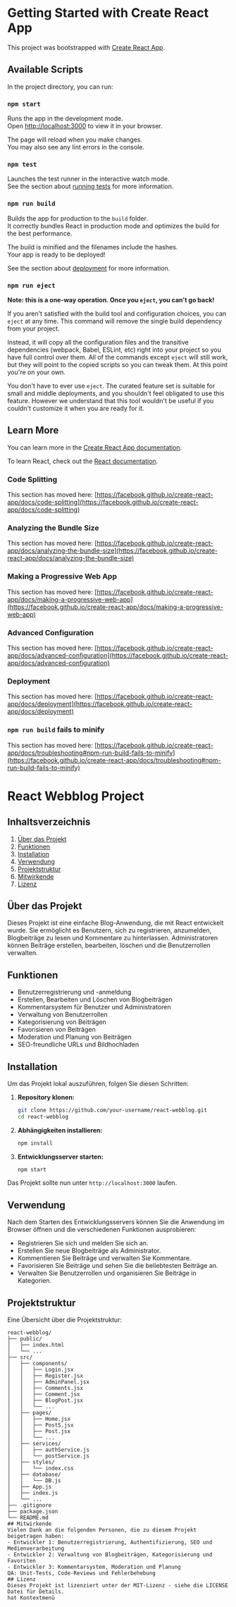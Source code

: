 # Getting Started with Create React App

This project was bootstrapped with [Create React App](https://github.com/facebook/create-react-app).

## Available Scripts

In the project directory, you can run:

### `npm start`

Runs the app in the development mode.\
Open [http://localhost:3000](http://localhost:3000) to view it in your browser.

The page will reload when you make changes.\
You may also see any lint errors in the console.

### `npm test`

Launches the test runner in the interactive watch mode.\
See the section about [running tests](https://facebook.github.io/create-react-app/docs/running-tests) for more information.

### `npm run build`

Builds the app for production to the `build` folder.\
It correctly bundles React in production mode and optimizes the build for the best performance.

The build is minified and the filenames include the hashes.\
Your app is ready to be deployed!

See the section about [deployment](https://facebook.github.io/create-react-app/docs/deployment) for more information.

### `npm run eject`

**Note: this is a one-way operation. Once you `eject`, you can't go back!**

If you aren't satisfied with the build tool and configuration choices, you can `eject` at any time. This command will remove the single build dependency from your project.

Instead, it will copy all the configuration files and the transitive dependencies (webpack, Babel, ESLint, etc) right into your project so you have full control over them. All of the commands except `eject` will still work, but they will point to the copied scripts so you can tweak them. At this point you're on your own.

You don't have to ever use `eject`. The curated feature set is suitable for small and middle deployments, and you shouldn't feel obligated to use this feature. However we understand that this tool wouldn't be useful if you couldn't customize it when you are ready for it.

## Learn More

You can learn more in the [Create React App documentation](https://facebook.github.io/create-react-app/docs/getting-started).

To learn React, check out the [React documentation](https://reactjs.org/).

### Code Splitting

This section has moved here: [https://facebook.github.io/create-react-app/docs/code-splitting](https://facebook.github.io/create-react-app/docs/code-splitting)

### Analyzing the Bundle Size

This section has moved here: [https://facebook.github.io/create-react-app/docs/analyzing-the-bundle-size](https://facebook.github.io/create-react-app/docs/analyzing-the-bundle-size)

### Making a Progressive Web App

This section has moved here: [https://facebook.github.io/create-react-app/docs/making-a-progressive-web-app](https://facebook.github.io/create-react-app/docs/making-a-progressive-web-app)

### Advanced Configuration

This section has moved here: [https://facebook.github.io/create-react-app/docs/advanced-configuration](https://facebook.github.io/create-react-app/docs/advanced-configuration)

### Deployment

This section has moved here: [https://facebook.github.io/create-react-app/docs/deployment](https://facebook.github.io/create-react-app/docs/deployment)

### `npm run build` fails to minify

This section has moved here: [https://facebook.github.io/create-react-app/docs/troubleshooting#npm-run-build-fails-to-minify](https://facebook.github.io/create-react-app/docs/troubleshooting#npm-run-build-fails-to-minify)
# React Webblog Project
## Inhaltsverzeichnis
1. [Über das Projekt](#über-das-projekt)
2. [Funktionen](#funktionen)
3. [Installation](#installation)
4. [Verwendung](#verwendung)
5. [Projektstruktur](#projektstruktur)
6. [Mitwirkende](#mitwirkende)
7. [Lizenz](#lizenz)
## Über das Projekt
Dieses Projekt ist eine einfache Blog-Anwendung, die mit React entwickelt wurde. Sie ermöglicht es Benutzern, sich zu registrieren, anzumelden, Blogbeiträge zu lesen und Kommentare zu hinterlassen. Administratoren können Beiträge erstellen, bearbeiten, löschen und die Benutzerrollen verwalten.
## Funktionen
- Benutzerregistrierung und -anmeldung
- Erstellen, Bearbeiten und Löschen von Blogbeiträgen
- Kommentarsystem für Benutzer und Administratoren
- Verwaltung von Benutzerrollen
- Kategorisierung von Beiträgen
- Favorisieren von Beiträgen
- Moderation und Planung von Beiträgen
- SEO-freundliche URLs und Bildhochladen
## Installation
Um das Projekt lokal auszuführen, folgen Sie diesen Schritten:
1. **Repository klonen:**
    ```bash
    git clone https://github.com/your-username/react-webblog.git
    cd react-webblog
    ```
2. **Abhängigkeiten installieren:**
    ```bash
    npm install
    ```
3. **Entwicklungsserver starten:**
    ```bash
    npm start
    ```
Das Projekt sollte nun unter `http://localhost:3000` laufen.
## Verwendung
Nach dem Starten des Entwicklungsservers können Sie die Anwendung im Browser öffnen und die verschiedenen Funktionen ausprobieren:
- Registrieren Sie sich und melden Sie sich an.
- Erstellen Sie neue Blogbeiträge als Administrator.
- Kommentieren Sie Beiträge und verwalten Sie Kommentare.
- Favorisieren Sie Beiträge und sehen Sie die beliebtesten Beiträge an.
- Verwalten Sie Benutzerrollen und organisieren Sie Beiträge in Kategorien.
## Projektstruktur
Eine Übersicht über die Projektstruktur:
```plaintext
react-webblog/
├── public/
│   ├── index.html
│   └── ...
├── src/
│   ├── components/
│   │   ├── Login.jsx
│   │   ├── Register.jsx
│   │   ├── AdminPanel.jsx
│   │   ├── Comments.jsx
│   │   ├── Comment.jsx
│   │   ├── BlogPost.jsx
│   │   └── ...
│   ├── pages/
│   │   ├── Home.jsx
│   │   ├── PostS.jsx
│   │   ├── Post.jsx
│   │   └── ...
│   ├── services/
│   │   ├── authService.js
│   │   └── postService.js
│   ├── styles/
│   │   └── index.css
│   ├── database/
│   │   └── DB.js
│   ├── App.js
│   ├── index.js
│   └── ...
├── .gitignore
├── package.json
└── README.md
## Mitwirkende
Vielen Dank an die folgenden Personen, die zu diesem Projekt beigetragen haben:
- Entwickler 1: Benutzerregistrierung, Authentifizierung, SEO und Medienverarbeitung
- Entwickler 2: Verwaltung von Blogbeiträgen, Kategorisierung und Favoriten
- Entwickler 3: Kommentarsystem, Moderation und Planung
QA: Unit-Tests, Code-Reviews und Fehlerbehebung
## Lizenz
Dieses Projekt ist lizenziert unter der MIT-Lizenz - siehe die LICENSE Datei für Details.
hat Kontextmenü

